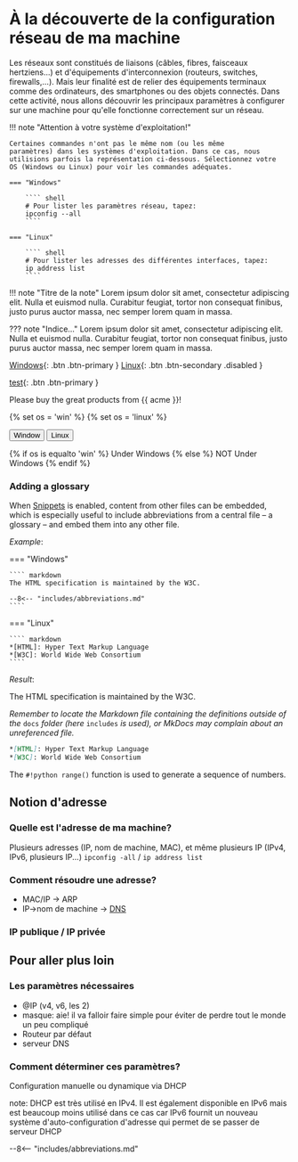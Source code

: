 
# À la découverte de la configuration réseau de ma machine

Les réseaux sont constitués de liaisons (câbles, fibres, faisceaux
hertziens...) et d'équipements d'interconnexion (routeurs, switches,
firewalls,...). Mais leur finalité est de relier des équipements
terminaux comme des ordinateurs, des smartphones ou des objets
connectés. Dans cette activité, nous allons découvrir les principaux
paramètres à configurer sur une machine pour qu'elle fonctionne
correctement sur un réseau.

!!! note "Attention à votre système d'exploitation!" 

    Certaines commandes n'ont pas le même nom (ou les même
    paramètres) dans les systèmes d'exploitation. Dans ce cas, nous 
    utilisions parfois la représentation ci-dessous. Sélectionnez votre 
    OS (Windows ou Linux) pour voir les commandes adéquates.

    === "Windows"

        ```` shell
        # Pour lister les paramètres réseau, tapez: 
        ipconfig --all
        ````

    === "Linux"

        ```` shell
        # Pour lister les adresses des différentes interfaces, tapez: 
        ip address list
        ````




!!! note "Titre de la note"
    Lorem ipsum dolor sit amet, consectetur adipiscing elit. Nulla et euismod
    nulla. Curabitur feugiat, tortor non consequat finibus, justo purus auctor
    massa, nec semper lorem quam in massa.

??? note "Indice..."
    Lorem ipsum dolor sit amet, consectetur adipiscing elit. Nulla et euismod
    nulla. Curabitur feugiat, tortor non consequat finibus, justo purus auctor
    massa, nec semper lorem quam in massa.


[Windows](javascript:alert$.next(&quot;Done!&quot;)){: .btn .btn-primary }
[Linux](#){: .btn .btn-secondary .disabled }

[test](javascript:myFunction();){: .btn .btn-primary }
<script>
function myFunction() {
    alert("I am an alert box!");
//   var x = document.getElementById("myDIV");
//   if (x.innerHTML === "Hello") {
//     x.innerHTML = "Swapped text!";
//   } else {
//     x.innerHTML = "Hello";
//   }
} 
</script>

Please buy the great products from {{ acme }}!

{% set os = 'win' %}
{% set os = 'linux' %}


<button type="button" class="btn btn-primary">Window</button>
<button type="button" class="btn btn-secondary disabled">Linux</button>

{% if os is equalto 'win' %}
    Under Windows
{% else %}
    NOT Under Windows
{% endif %}


### Adding a glossary

When [Snippets][7] is enabled, content from other files can be embedded, which
is especially useful to include abbreviations from a central file – a glossary –
and embed them into any other file.

_Example_:

=== "Windows"

    ```` markdown
    The HTML specification is maintained by the W3C.
    
    --8<-- "includes/abbreviations.md"
    ````

=== "Linux"

    ```` markdown
    *[HTML]: Hyper Text Markup Language
    *[W3C]: World Wide Web Consortium
    ````

_Result_:

The HTML specification is maintained by the W3C.

_Remember to locate the Markdown file containing the definitions outside of the_
`docs` _folder (here_ `includes` _is used), or MkDocs may complain about an 
unreferenced file._

  [7]: #snippets


```` markdown linenums="1"
*[HTML]: Hyper Text Markup Language
*[W3C]: World Wide Web Consortium
````

The `#!python range()` function is used to generate a sequence of numbers.





## Notion d'adresse
### Quelle est l'adresse de ma machine?

Plusieurs adresses (IP, nom de machine, MAC), et même plusieurs IP (IPv4, IPv6, plusieurs IP...)
`ipconfig -all` / `ip address list`

### Comment résoudre une adresse?

* MAC/IP -> ARP
* IP->nom de machine -> [DNS](glossaire.md#dns)

### IP publique / IP privée



## Pour aller plus loin
### Les paramètres nécessaires 


* @IP (v4, v6, les 2)
* masque: aie! il va falloir faire simple pour éviter de perdre tout le monde un peu compliqué 
* Routeur par défaut 
* serveur DNS


### Comment déterminer ces paramètres? 

Configuration manuelle ou dynamique via DHCP

note: DHCP est très utilisé en IPv4. Il est également disponible en IPv6
mais est beaucoup moins utilisé dans ce cas car IPv6 fournit un nouveau
système d'auto-configuration d'adresse qui permet de se passer de
serveur DHCP



--8<-- "includes/abbreviations.md"